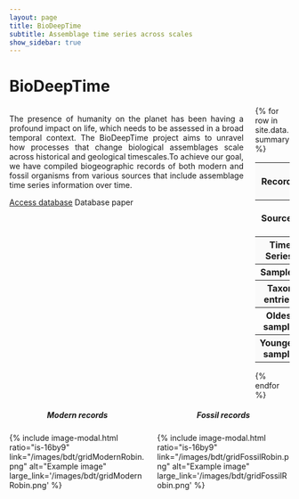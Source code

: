 ```yaml
---
layout: page
title: BioDeepTime
subtitle: Assemblage time series across scales
show_sidebar: true
---
```


<h1>BioDeepTime</h1>
<div class="columns">
  <div class="column">
<p style="text-align:justify">The presence of humanity on the planet has been having a profound impact on life, which needs to be assessed in a broad temporal context. The BioDeepTime project aims to unravel how processes that change biological assemblages scale across historical and geological timescales.To achieve our goal, we have compiled biogeographic records of both modern and fossil organisms from various sources that include assemblage time series information over time.</p> 
	<div class="buttons">
		<a class="button is-info" href="{{site.url}}{{site.basurl}}/database/access/">Access database</a>
		<a class="button is-primary">Database paper</a>
	</div>
  </div>
  <div class="column">
{% for row in site.data.summary %}
  <table class="summary">
	<tr  style="background-color: #fafafa">
		<th>Records:</th>
		<td>{{row.records | format_number: "N"}}</td>
	</tr>
	<tr>
		<th>Sources:</th>
		<td>{{row.db | format_number: "N"}}</td>
	</tr>
	<tr  style="background-color: #fafafa">
		<th>Time Series:</th>
		<td>{{row.series}}</td>
	</tr>
	<tr>
		<th>Samples:</th>
		<td>{{row.samples}}</td>
	</tr>
	<tr  style="background-color: #fafafa">
		<th>Taxon entries:</th>
		<td>{{row.taxa}}</td>
	</tr>
	<tr>
		<th>Oldest sample:</th>
		<td>{{row.from_ma}} Ma</td>
	</tr>
	<tr style="background-color: #fafafa">
		<th>Youngest sample:</th>
		<td>{{row.to_year}}</td>
	</tr>
  </table>
{% endfor %}
<br>
  </div>

</div>

<div class="columns">
	<div class="column">
		<h5 style="text-align:center">Modern records</h5>
{% include image-modal.html ratio="is-16by9" link="/images/bdt/gridModernRobin.png" alt="Example image" large_link='/images/bdt/gridModernRobin.png' %} 
	</div>
	<div class="column">
		<h5  style="text-align:center">Fossil records</h5>
{% include image-modal.html ratio="is-16by9" link="/images/bdt/gridFossilRobin.png" alt="Example image" large_link='/images/bdt/gridFossilRobin.png' %} 
	</div>
</div>
